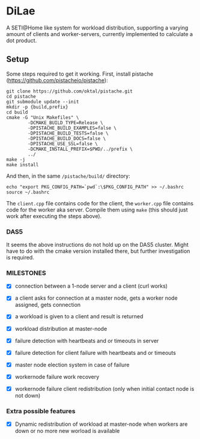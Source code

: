 # DiLae

A SETI@Home like system for workload distribution, supporting a varying amount of clients and worker-servers, currently implemented to calculate a dot product. 

## Setup
Some steps required to get it working.
First, install pistache (https://github.com/pistacheio/pistache): 
```
git clone https://github.com/oktal/pistache.git
cd pistache
git submodule update --init
mkdir -p {build,prefix}
cd build
cmake -G "Unix Makefiles" \
        -DCMAKE_BUILD_TYPE=Release \
        -DPISTACHE_BUILD_EXAMPLES=false \
        -DPISTACHE_BUILD_TESTS=false \
        -DPISTACHE_BUILD_DOCS=false \
        -DPISTACHE_USE_SSL=false \
        -DCMAKE_INSTALL_PREFIX=$PWD/../prefix \
        ../
make -j
make install
```
And then, in the same `/pistache/build/` directory:
```
echo "export PKG_CONFIG_PATH=`pwd`:\$PKG_CONFIG_PATH" >> ~/.bashrc
source ~/.bashrc
```

The `client.cpp` file contains code for the client, the `worker.cpp` file contains code for the worker aka server. Compile them using `make` (this should just work after executing the steps above).


### DAS5 
It seems the above instructions do not hold up on the DAS5 cluster. Might have to do with the cmake version installed there, but further investigation is required.


### MILESTONES
- [x] connection between a 1-node server and a client (curl works)
- [x] a client asks for connection at a master node, gets a worker node assigned, gets connection
- [x] a workload is given to a client and result is returned
- [x] workload distribution at master-node
- [x] failure detection with heartbeats and or timeouts in server
- [x] failure detection for client failure with heartbeats and or timeouts
- [x] master node election system in case of failure
- [x] workernode failure work recovery
- [x] workernode failure client redistribution (only when initial contact node is not down)



### Extra possible features
- [x] Dynamic redistribution of workload at master-node when workers are down or no more new worload is available
